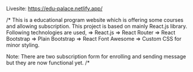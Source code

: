 Livesite: https://edu-palace.netlify.app/

/* This is a educational program website which is offering some courses and allowing subscription. This project is based on mainly React.js library. Following technologies are used,
=> React.js
=> React Router
=> React Bootstrap
=> Plain Bootstrap
=> React Font Awesome
=> Custom CSS for minor styling.

Note: There are two subscription form for enrolling and sending message but they are now functional yet. /*